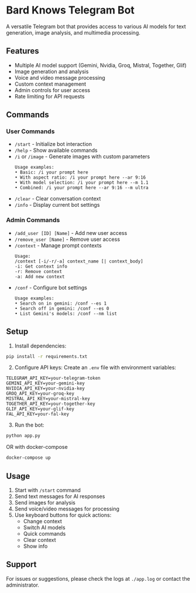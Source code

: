 # Bard Knows Telegram Bot

A versatile Telegram bot that provides access to various AI models for text generation, image analysis, and multimedia processing.

## Features

- Multiple AI model support (Gemini, Nvidia, Groq, Mistral, Together, Glif)
- Image generation and analysis
- Voice and video message processing
- Custom context management
- Admin controls for user access
- Rate limiting for API requests

## Commands

### User Commands
- `/start` - Initialize bot interaction
- `/help` - Show available commands
- `/i` or `/image` - Generate images with custom parameters
  ```
  Usage examples:
  • Basic: /i your prompt here
  • With aspect ratio: /i your prompt here --ar 9:16
  • With model selection: /i your prompt here --m 1.1
  • Combined: /i your prompt here --ar 9:16 --m ultra
  ```
- `/clear` - Clear conversation context
- `/info` - Display current bot settings

### Admin Commands
- `/add_user [ID] [Name]` - Add new user access
- `/remove_user [Name]` - Remove user access
- `/context` - Manage prompt contexts
  ```
  Usage:
  /context [-i/-r/-a] context_name [| context_body]
  -i: Get context info
  -r: Remove context
  -a: Add new context
  ```
- `/conf` - Configure bot settings
  ```
  Usage examples:
  • Search on in gemini: /conf --es 1
  • Search off in gemini: /conf --es 0
  • List Gemini's models: /conf --nm list
  ```

## Setup

1. Install dependencies:
```bash
pip install -r requirements.txt
```

2. Configure API keys:
Create an `.env` file with environment variables:
```env
TELEGRAM_API_KEY=your-telegram-token
GEMINI_API_KEY=your-gemini-key
NVIDIA_API_KEY=your-nvidia-key
GROQ_API_KEY=your-groq-key
MISTRAL_API_KEY=your-mistral-key
TOGETHER_API_KEY=your-together-key
GLIF_API_KEY=your-glif-key
FAL_API_KEY=your-fal-key
```

3. Run the bot:
```bash
python app.py
```
OR with docker-compose
```bash
docker-compose up
```

## Usage

1. Start with `/start` command
2. Send text messages for AI responses
3. Send images for analysis
4. Send voice/video messages for processing
5. Use keyboard buttons for quick actions:
   - Change context
   - Switch AI models
   - Quick commands
   - Clear context
   - Show info

## Support

For issues or suggestions, please check the logs at `./app.log` or contact the administrator.